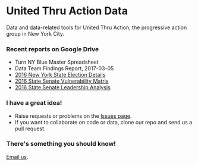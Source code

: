 # United Thru Action Data
Data and data-related tools for United Thru Action, the progressive action group in New York City.

### Recent reports on Google Drive
* Turn NY Blue Master Spreadsheet
* Data Team Findings Report, 2017-03-05
* [2016 New York State Election Details](https://docs.google.com/spreadsheets/d/1Xf_I_BBDf49BXf8-YPdEZ0D2kCjMPpd37YaDHmQO9gA/edit?usp=sharing)
* [2016 State Senate Vulnerability Matrix](https://docs.google.com/spreadsheets/d/1tWTfij333v-dAiKSJz7WIZD9ABmG_YyGmJx92ImJbac/edit?usp=sharing)
* [2016 State Senate Leadership Analysis](https://docs.google.com/spreadsheets/d/1cwbFjXXYBN0cFExDMeRK0Zwwy2ECAqtxcBiDpeMiuyk/edit?usp=sharing)

### I have a great idea!

* Raise requests or problems on the [Issues page](https://github.com/UnitedThruAction/Data/issues).
* If you want to collaborate on code or data, clone our repo and send us a pull request.

### There's something you should know!

[Email us](mailto:united.thru.action.data@gmail.com).

